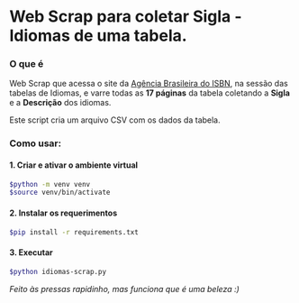 # Web Scrap para coletar Sigla - Idiomas de uma tabela.

### O que é
Web Scrap que acessa o site da [Agência Brasileira do ISBN](http://www.isbn.bn.br/website/tabela-de-idiomas?d-444655-p=1), na sessão das tabelas de Idiomas, e varre todas as **17 páginas** da tabela coletando a **Sigla** e a **Descrição** dos idiomas.

Este script cria um arquivo CSV com os dados da tabela.

### Como usar:

#### 1. Criar e ativar o ambiente virtual
```bash
$python -m venv venv
$source venv/bin/activate
```

#### 2. Instalar os requerimentos
```bash
$pip install -r requirements.txt
```

#### 3. Executar
```bash
$python idiomas-scrap.py
```

*Feito às pressas rapidinho, mas funciona que é uma beleza :)*
